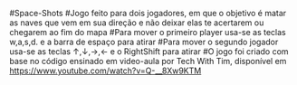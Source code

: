 #Space-Shots
#Jogo feito para dois jogadores, em que o objetivo é matar as naves que vem em sua direção e não deixar elas te acertarem ou chegarem ao fim do mapa
#Para mover o primeiro player usa-se as teclas w,a,s,d. e a barra de espaço para atirar
#Para mover o segundo jogador usa-se as teclas ↑,↓,→,← e o RightShift para atirar
#O jogo foi criado com base no código ensinado em video-aula por Tech With Tim, disponível em https://www.youtube.com/watch?v=Q-__8Xw9KTM
